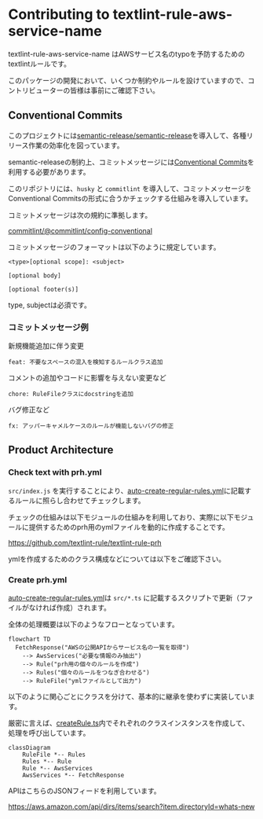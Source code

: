 # Contributing to textlint-rule-aws-service-name

textlint-rule-aws-service-name はAWSサービス名のtypoを予防するためのtextlintルールです。

このパッケージの開発において、いくつか制約やルールを設けていますので、コントリビューターの皆様は事前にご確認下さい。

## Conventional Commits

このプロジェクトには[semantic-release/semantic-release](https://github.com/semantic-release/semantic-release)を導入して、各種リリース作業の効率化を図っています。

semantic-releaseの制約上、コミットメッセージには[Conventional Commits](https://www.conventionalcommits.org/ja/v1.0.0/)を利用する必要があります。

このリポジトリには、`husky` と `commitlint` を導入して、コミットメッセージをConventional Commitsの形式に合うかチェックする仕組みを導入しています。

コミットメッセージは次の規約に準拠します。

[commitlint/@commitlint/config-conventional](https://github.com/conventional-changelog/commitlint/tree/master/%40commitlint/config-conventional)

コミットメッセージのフォーマットは以下のように規定しています。

```
<type>[optional scope]: <subject>

[optional body]

[optional footer(s)]
```

type, subjectは必須です。

### コミットメッセージ例

新規機能追加に伴う変更

```
feat: 不要なスペースの混入を検知するルールクラス追加
```

コメントの追加やコードに影響を与えない変更など

```
chore: RuleFileクラスにdocstringを追加
```

バグ修正など

```
fx: アッパーキャメルケースのルールが機能しないバグの修正
```

## Product Architecture

### Check text with prh.yml

`src/index.js`  を実行することにより、[auto-create-regular-rules.yml](dict/auto-create-regular-rules.yml)に記載するルールに照らし合わせてチェックします。

チェックの仕組みは以下モジュールの仕組みを利用しており、実際に以下モジュールに提供するためのprh用のymlファイルを動的に作成することです。

https://github.com/textlint-rule/textlint-rule-prh

ymlを作成するためのクラス構成などについては以下をご確認下さい。

### Create prh.yml

[auto-create-regular-rules.yml](dict/auto-create-regular-rules.yml)は `src/*.ts` に記載するスクリプトで更新（ファイルがなければ作成）されます。

全体の処理概要は以下のようなフローとなっています。

```mermaid
flowchart TD
  FetchResponse("AWSの公開APIからサービス名の一覧を取得")
    --> AwsServices("必要な情報のみ抽出")
    --> Rule("prh用の個々のルールを作成")
    --> Rules("個々のルールをつなぎ合わせる")
    --> RuleFile("ymlファイルとして出力")
```

以下のように関心ごとにクラスを分けて、基本的に継承を使わずに実装しています。

厳密に言えば、[createRule.ts](./src/createRule.ts)内でそれぞれのクラスインスタンスを作成して、処理を呼び出しています。

```mermaid
classDiagram
    RuleFile *-- Rules
    Rules *-- Rule
    Rule *-- AwsServices
    AwsServices *-- FetchResponse
```

APIはこちらのJSONフィードを利用しています。

https://aws.amazon.com/api/dirs/items/search?item.directoryId=whats-new
